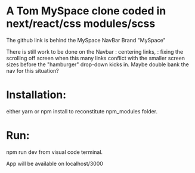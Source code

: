 # A Tom MySpace clone coded in next/react/css modules/scss

The github link is behind the MySpace NavBar Brand "MySpace"

There is still work to be done on the Navbar
: centering links,
: fixing the scrolling off screen when this many links conflict
with the smaller screen sizes before the "hamburger" drop-down
kicks in. Maybe double bank the nav for this situation?

# Installation:

either yarn or npm install to reconstitute npm_modules folder.

# Run:

npm run dev from visual code terminal.

App will be available on localhost/3000
